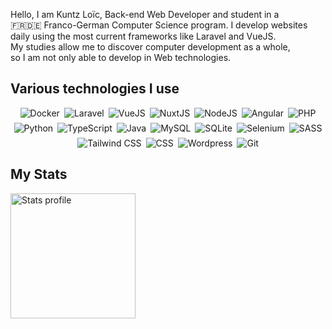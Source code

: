 <p>Hello, I am Kuntz Loïc, Back-end Web Developer and student in a<br/>🇫🇷🇩🇪 Franco-German Computer Science program.
        I develop websites<br/>daily using the most current frameworks like Laravel and VueJS.<br/>
        My studies allow me to discover computer development as a whole,<br/>
        so I am not only able to develop in Web technologies.
</p>
<div style="margin: 1em 0;">
    <h2>Various technologies I use</h2>
    <div style="display: flex; gap: 0.5em; flex-flow: row wrap; justify-content: center;">
    <img alt="Docker" src="https://img.shields.io/static/v1?label=&message=Docker&color=2496ED&style=flat-square&logoColor=white&logo=docker" />
    <img alt="Laravel" src="https://img.shields.io/static/v1?label=&color=FF2D20&style=flat-square&logoColor=white&logo=laravel&message=Laravel" />
    <img alt="VueJS" src="https://img.shields.io/static/v1?label=&color=4FC08D&style=flat-square&logoColor=white&logo=vue.js&message=VueJS" />
    <img alt="NuxtJS" src="https://img.shields.io/static/v1?label=&color=00DC82&style=flat-square&logoColor=white&logo=nuxt.js&message=NuxtJS" />
    <img alt="NodeJS" src="https://img.shields.io/static/v1?label=&color=339933&style=flat-square&logoColor=white&logo=Node.JS&message=NodeJS" />
    <img alt="Angular" src="https://img.shields.io/static/v1?label=&color=DD0031&style=flat-square&logoColor=white&logo=angular&message=Angular" />
    <img alt="PHP" src="https://img.shields.io/static/v1?label=&color=777BB4&style=flat-square&logoColor=white&logo=PHP&message=PHP" />
    <img alt="Python" src="https://img.shields.io/static/v1?label=&color=3776AB&style=flat-square&logoColor=white&logo=Python&message=Python" />
    <img alt="TypeScript" src="https://img.shields.io/static/v1?label=&color=3178C6&style=flat-square&logoColor=white&logo=TypeScript&message=TypeScript" />
    <img alt="Java" src="https://img.shields.io/static/v1?label=&color=FFFFFF&style=flat-square&logoColor=black&logo=OpenJDK&message=Java" />
    <img alt="MySQL" src="https://img.shields.io/static/v1?label=&color=4479A1&style=flat-square&logoColor=white&logo=MySQL&message=MySQL" />
    <img alt="SQLite" src="https://img.shields.io/static/v1?label=&color=003B57&style=flat-square&logoColor=white&logo=SQLite&message=SQLite" />
    <img alt="Selenium" src="https://img.shields.io/static/v1?label=&color=43B02A&style=flat-square&logoColor=white&logo=Selenium&message=Selenium" />
    <img alt="SASS" src="https://img.shields.io/static/v1?label=&color=CC6699&style=flat-square&logoColor=white&logo=SASS&message=SASS" />
    <img alt="Tailwind CSS" src="https://img.shields.io/static/v1?label=&color=06B6D4&style=flat-square&logoColor=white&logo=Tailwind CSS&message=Tailwind" />
    <img alt="CSS" src="https://img.shields.io/static/v1?label=&color=1572B6&style=flat-square&logoColor=white&logo=CSS3&message=CSS3" />
    <img alt="Wordpress" src="https://img.shields.io/static/v1?label=&color=21759B&style=flat-square&logoColor=white&logo=Wordpress&message=Wordpress" />
    <img alt="Git" src="https://img.shields.io/static/v1?label=&color=F05032&style=flat-square&logoColor=white&logo=git&message=Git" />
    </div>
</div>
<h2>My Stats</h2>
<img alt="Stats profile" height="200px" src="https://github-readme-stats.vercel.app/api/top-langs/?username=kuntzloic&layout=compact" />
